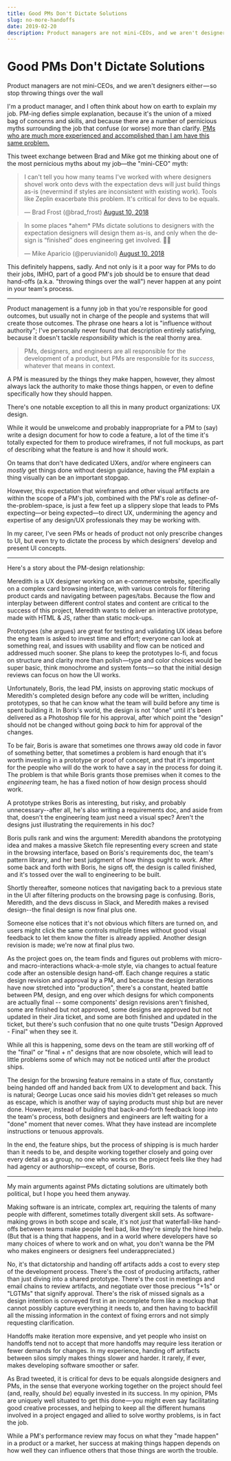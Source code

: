 ```yaml
---
title: Good PMs Don't Dictate Solutions
slug: no-more-handoffs
date: 2019-02-20
description: Product managers are not mini-CEOs, and we aren't designers either — so stop throwing things over the wall
---
```


<h1 class="title">Good PMs Don't Dictate Solutions</h1>
<p class="subtitle">Product managers are not mini-CEOs, and we aren't designers either — so stop throwing things over the wall</p>

I'm a product manager, and I often think about how on earth to explain my job. PM-ing defies simple explanation, because it's the union of a mixed bag of concerns and skills, and because there are a number of pernicious myths surrounding the job that confuse (or worse) more than clarify. [PMs who are much more experienced and accomplished than I am have this same problem.](https://qz.com/work/1346948/what-is-a-product-manager-job/)

This tweet exchange between Brad and Mike got me thinking about one of the most pernicious myths about my job—the "mini-CEO" myth:

<blockquote class="twitter-tweet" data-align="center" data-conversation="none" data-lang="en"><p lang="en" dir="ltr">I can&#39;t tell you how many teams I&#39;ve worked with where designers shovel work onto devs with the expectation devs will just build things as-is (nevermind if styles are inconsistent with existing work). Tools like Zeplin exacerbate this problem. It&#39;s critical for devs to be equals.</p>&mdash; Brad Frost (@brad_frost) <a href="https://twitter.com/brad_frost/status/1027931365940097024?ref_src=twsrc%5Etfw">August 10, 2018</a></blockquote>
<blockquote class="twitter-tweet" data-align="center" data-conversation="none" data-lang="en"><p lang="en" dir="ltr">In some places *ahem* PMs dictate solutions to designers with the expectation designers will design them as-is, and only when the design is “finished” does engineering get involved. 🤦‍♂️</p>&mdash; Mike Aparicio (@peruvianidol) <a href="https://twitter.com/peruvianidol/status/1028005104153178113?ref_src=twsrc%5Etfw">August 10, 2018</a></blockquote>
<script async src="https://platform.twitter.com/widgets.js" charset="utf-8"></script>

This definitely happens, sadly. And not only is it a poor way for PMs to do their jobs, IMHO, part of a good PM's job should be to ensure that dead hand-offs (a.k.a. "throwing things over the wall") never happen at any point in your team's process.

---

Product management is a funny job in that you're responsible for good outcomes, but usually not in charge of the people and systems that will create those outcomes. The phrase one hears a lot is "influence without authority"; I've personally never found that description entirely satisfying, because it doesn't tackle _responsibility_ which is the real thorny area.

<blockquote class="pullquote">
PMs, designers, and engineers are all responsible for the development of a product, but PMs are responsible for its <em>success</em>, whatever that means in context.
</blockquote>

A PM is measured by the things they make happen, however, they almost always lack the authority to make those things happen, or even to define specifically how they should happen.

There's one notable exception to all this in many product organizations: UX design.

While it would be unwelcome and probably inappropriate for a PM to (say) write a design document for how to code a feature, a lot of the time it's totally expected for them to produce wireframes, if not full mockups, as part of describing what the feature is and how it should work.

On teams that don't have dedicated UXers, and/or where engineers can _mostly_ get things done without design guidance, having the PM explain a thing visually can be an important stopgap.

However, this expectation that wireframes and other visual artifacts are within the scope of a PM's job, combined with the PM's role as definer-of-the-problem-space, is just a few feet up a slippery slope that leads to PMs expecting—or being expected—to direct UX, undermining the agency and expertise of any design/UX professionals they may be working with.

In my career, I've seen PMs or heads of product not only prescribe changes to UI, but even try to dictate the process by which designers' develop and present UI concepts.

---

Here's a story about the PM-design relationship:

Meredith is a UX designer working on an e-commerce website, specifically on a complex card browsing interface, with various controls for filtering product cards and navigating between pages/tabs. Because the flow and interplay between different control states and content are critical to the success of this project, Meredith wants to deliver an interactive prototype, made with HTML & JS, rather than static mock-ups.

Prototypes (she argues) are great for testing and validating UX ideas before the eng team is asked to invest time and effort; everyone can look at something real, and issues with usability and flow can be noticed and addressed much sooner. She plans to keep the prototypes lo-fi, and focus on structure and clarity more than polish —type and color choices would be super basic, think monochrome and system fonts — so that the initial design reviews can focus on how the UI works.

Unfortunately, Boris, the lead PM, insists on approving static mockups of Meredith's completed design before any code will be written, including prototypes, so that he can know what the team will build before any time is spent building it. In Boris's world, the design is not "done" until it's been delivered as a Photoshop file for his approval, after which point the "design" should not be changed without going _back_ to him for approval of the changes.

To be fair, Boris is aware that sometimes one throws away old code in favor of something better, that sometimes a problem is hard enough that it's worth investing in a prototype or proof of concept, and that it's important for the people who will do the work to have a say in the process for doing it. The problem is that while Boris grants those premises when it comes to the _engineering_ team, he has a fixed notion of how design process should work.

A prototype strikes Boris as interesting, but risky, and probably unnecessary--after all, he's also writing a requirements doc, and aside from that, doesn't the engineering team just need a visual spec? Aren't the designs just illustrating the requirements in his doc?

Boris pulls rank and wins the argument: Meredith abandons the prototyping idea and makes a massive Sketch file representing every screen and state in the browsing interface, based on Boris's requirements doc, the team's pattern library, and her best judgment of how things ought to work. After some back and forth with Boris, he signs off, the design is called finished, and it's tossed over the wall to engineering to be built.

Shortly thereafter, someone notices that navigating back to a previous state in the UI after filtering products on the browsing page is confusing. Boris, Meredith, and the devs discuss in Slack, and Meredith makes a revised design--the final design is now final plus one.

Someone else notices that it's not obvious which filters are turned on, and users might click the same controls multiple times without good visual feedback to let them know the filter is already applied. Another design revision is made; we're now at final plus two.

As the project goes on, the team finds and figures out problems with micro- and macro-interactions whack-a-mole style, via changes to actual feature code after an ostensible design hand-off. Each change requires a static design revision and approval by a PM, and because the design iterations have now stretched into "production", there's a constant, heated battle between PM, design, and eng over which designs for which components are actually final -- some components' design revisions aren't finished, some are finished but not approved, some designs are approved but not updated in their Jira ticket, and some are both finished and updated in the ticket, but there's such confusion that no one quite trusts "Design Approved - Final" when they see it.

While all this is happening, some devs on the team are still working off of the "final" or "final + n" designs that are now obsolete, which will lead to little problems some of which may not be noticed until after the product ships.

The design for the browsing feature remains in a state of flux, constantly being handed off and handed back from UX to development and back. This is natural; George Lucas once said his movies didn't get releases so much as escape, which is another way of saying products must ship but are never done. However, instead of building that back-and-forth feedback loop into the team's process, both designers and engineers are left waiting for a "done" moment that never comes. What they have instead are incomplete instructions or tenuous approvals. 

In the end, the feature ships, but the process of shipping is is much harder than it needs to be, and despite working together closely and going over every detail as a group, no one who works on the project feels like they had had agency or authorship—except, of course, Boris.



---


My main arguments against PMs dictating solutions are ultimately both political, but I hope you heed them anyway.

Making software is an intricate, complex art, requiring the talents of many people with different, sometimes totally divergent skill sets. As software-making grows in both scope and scale, it's not _just_ that waterfall-like hand-offs between teams make people feel bad, like they're simply the hired help. (But that is a thing that happens, and in a world where developers have so many choices of where to work and on what, you don't wanna be the PM who makes engineers or designers feel underappreciated.)

No, it's that dictatorship and handing off artifacts adds a cost to every step of the development process. There's the cost of producing artifacts, rather than just diving into a shared prototype. There's the cost in meetings and email chains to review artifacts, and negotiate over those precious "+1s" or "LGTMs" that signify approval. There's the risk of missed signals as a design intention is conveyed first in an incomplete form like a mockup that cannot possibly capture everything it needs to, and then having to backfill all the missing information in the context of fixing errors and not simply requesting clarification.

Handoffs make iteration more expensive, and yet people who insist on handoffs tend not to accept that more handoffs may require less iteration or fewer demands for changes. In my experience, handing off artifacts between silos simply makes things slower and harder. It rarely, if ever, makes developing software smoother or safer.

As Brad tweeted, it is critical for devs to be equals alongside designers and PMs, in the sense that everyone working together on the project should feel (and, really, should _be_) equally invested in its success. In my opinion, PMs are uniquely well situated to get this done — you might even say facilitating good creative processes, and helping to keep all the different humans involved in a project engaged and allied to solve worthy problems, is in fact the job.

While a PM's performance review may focus on what they "made happen" in a product or a market, her success at making things happen depends on how well they can influence others that those things are worth the trouble.


<!-- Docs to Markdown version 1.0β15 -->
